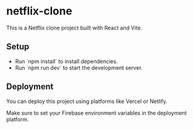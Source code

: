# netflix-clone

This is a Netflix clone project built with React and Vite.

## Setup

- Run \`npm install\` to install dependencies.
- Run \`npm run dev\` to start the development server.

## Deployment

You can deploy this project using platforms like Vercel or Netlify.

Make sure to set your Firebase environment variables in the deployment platform.
